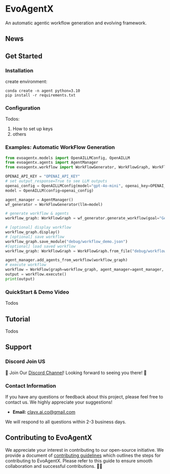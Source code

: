 
# EvoAgentX 
An automatic agentic workflow generation and evolving framework. 

## News

## Get Started

### Installation
create environment: 
```
conda create -n agent python=3.10 
pip install -r requirements.txt 
```
### Configuration
Todos:
1. How to set up keys
2. others

### Examples: Automatic WorkFlow Generation 
```python
from evoagentx.models import OpenAILLMConfig, OpenAILLM
from evoagentx.agents import AgentManager
from evoagentx.workflow import WorkFlowGenerator, WorkFlowGraph, WorkFlow

OPENAI_API_KEY = "OPENAI_API_KEY" 
# set output_response=True to see LLM outputs 
openai_config = OpenAILLMConfig(model="gpt-4o-mini", openai_key=OPENAI_API_KEY, stream=True, output_response=False)
model = OpenAILLM(config=openai_config)

agent_manager = AgentManager()
wf_generator = WorkFlowGenerator(llm=model)

# generate workflow & agents
workflow_graph: WorkFlowGraph = wf_generator.generate_workflow(goal="Generate a python code for greedy snake game")

# [optional] display workflow
workflow_graph.display()
# [optional] save workflow 
workflow_graph.save_module("debug/workflow_demo.json")
#[optional] load saved workflow 
workflow_graph: WorkFlowGraph = WorkFlowGraph.from_file("debug/workflow_demo.json")

agent_manager.add_agents_from_workflow(workflow_graph)
# execute workflow
workflow = WorkFlow(graph=workflow_graph, agent_manager=agent_manager, llm=model)
output = workflow.execute()
print(output)
```

### QuickStart & Demo Video
Todos

## Tutorial
Todos
## Support

### Discord Join US

📢 Join Our [Discord Channel](https://discord.gg/q5hBjHVz)! Looking forward to seeing you there! 🎉

### Contact Information

If you have any questions or feedback about this project, please feel free to contact us. We highly appreciate your suggestions!

- **Email:** clayx.ai.co@gmail.com

We will respond to all questions within 2-3 business days.

## Contributing to EvoAgentX
We appreciate your interest in contributing to our open-source initiative. We provide a document of [contributing guidelines](https://github.com/clayxai/EvoAgentX/blob/main/CONTRIBUTION.md) which outlines the steps for contributing to EvoAgentX. Please refer to this guide to ensure smooth collaboration and successful contributions. 🤝🚀
